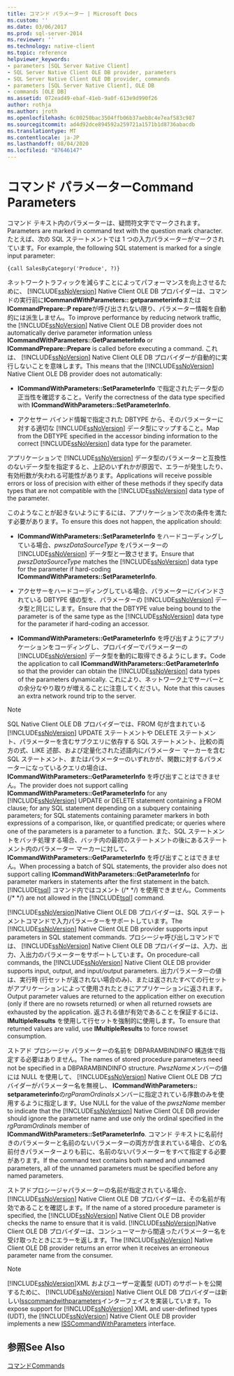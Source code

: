 ```yaml
---
title: コマンド パラメーター | Microsoft Docs
ms.custom: ''
ms.date: 03/06/2017
ms.prod: sql-server-2014
ms.reviewer: ''
ms.technology: native-client
ms.topic: reference
helpviewer_keywords:
- parameters [SQL Server Native Client]
- SQL Server Native Client OLE DB provider, parameters
- SQL Server Native Client OLE DB provider, commands
- parameters [SQL Server Native Client], OLE DB
- commands [OLE DB]
ms.assetid: 072ead49-ebaf-41eb-9a0f-613e9d990f26
author: rothja
ms.author: jroth
ms.openlocfilehash: 6c00250bac3504ffb06b37aeb8c4e7eaf583c987
ms.sourcegitcommit: ad4d92dce894592a259721a1571b1d8736abacdb
ms.translationtype: MT
ms.contentlocale: ja-JP
ms.lasthandoff: 08/04/2020
ms.locfileid: "87646147"
---
```

# <a name="command-parameters"></a><span data-ttu-id="e5286-102">コマンド パラメーター</span><span class="sxs-lookup"><span data-stu-id="e5286-102">Command Parameters</span></span>
  <span data-ttu-id="e5286-103">コマンド テキスト内のパラメーターは、疑問符文字でマークされます。</span><span class="sxs-lookup"><span data-stu-id="e5286-103">Parameters are marked in command text with the question mark character.</span></span> <span data-ttu-id="e5286-104">たとえば、次の SQL ステートメントでは 1 つの入力パラメーターがマークされています。</span><span class="sxs-lookup"><span data-stu-id="e5286-104">For example, the following SQL statement is marked for a single input parameter:</span></span>  
  
```  
{call SalesByCategory('Produce', ?)}  
```  
  
 <span data-ttu-id="e5286-105">ネットワークトラフィックを減らすことによってパフォーマンスを向上させるために、 [!INCLUDE[ssNoVersion](../../includes/ssnoversion-md.md)] Native Client OLE DB プロバイダーは、コマンドの実行前に**ICommandWithParameters:: getparameterinfo**または**ICommandPrepare::P repare**が呼び出されない限り、パラメーター情報を自動的には派生しません。</span><span class="sxs-lookup"><span data-stu-id="e5286-105">To improve performance by reducing network traffic, the [!INCLUDE[ssNoVersion](../../includes/ssnoversion-md.md)] Native Client OLE DB provider does not automatically derive parameter information unless **ICommandWithParameters::GetParameterInfo** or **ICommandPrepare::Prepare** is called before executing a command.</span></span> <span data-ttu-id="e5286-106">これは、 [!INCLUDE[ssNoVersion](../../includes/ssnoversion-md.md)] Native Client OLE DB プロバイダーが自動的に実行しないことを意味します。</span><span class="sxs-lookup"><span data-stu-id="e5286-106">This means that the [!INCLUDE[ssNoVersion](../../includes/ssnoversion-md.md)] Native Client OLE DB provider does not automatically:</span></span>  
  
-   <span data-ttu-id="e5286-107">**ICommandWithParameters::SetParameterInfo** で指定されたデータ型の正当性を確認すること。</span><span class="sxs-lookup"><span data-stu-id="e5286-107">Verify the correctness of the data type specified with **ICommandWithParameters::SetParameterInfo**.</span></span>  
  
-   <span data-ttu-id="e5286-108">アクセサー バインド情報で指定された DBTYPE から、そのパラメーターに対する適切な [!INCLUDE[ssNoVersion](../../includes/ssnoversion-md.md)] データ型にマップすること。</span><span class="sxs-lookup"><span data-stu-id="e5286-108">Map from the DBTYPE specified in the accessor binding information to the correct [!INCLUDE[ssNoVersion](../../includes/ssnoversion-md.md)] data type for the parameter.</span></span>  
  
 <span data-ttu-id="e5286-109">アプリケーションで [!INCLUDE[ssNoVersion](../../includes/ssnoversion-md.md)] データ型のパラメーターと互換性のないデータ型を指定すると、上記のいずれかが原因で、エラーが発生したり、有効桁数が失われる可能性があります。</span><span class="sxs-lookup"><span data-stu-id="e5286-109">Applications will receive possible errors or loss of precision with either of these methods if they specify data types that are not compatible with the [!INCLUDE[ssNoVersion](../../includes/ssnoversion-md.md)] data type of the parameter.</span></span>  
  
 <span data-ttu-id="e5286-110">このようなことが起きないようにするには、アプリケーションで次の条件を満たす必要があります。</span><span class="sxs-lookup"><span data-stu-id="e5286-110">To ensure this does not happen, the application should:</span></span>  
  
-   <span data-ttu-id="e5286-111">**ICommandWithParameters::SetParameterInfo** をハードコーディングしている場合、*pwszDataSourceType* をパラメーターの [!INCLUDE[ssNoVersion](../../includes/ssnoversion-md.md)] データ型と一致させます。</span><span class="sxs-lookup"><span data-stu-id="e5286-111">Ensure that *pwszDataSourceType* matches the [!INCLUDE[ssNoVersion](../../includes/ssnoversion-md.md)] data type for the parameter if hard-coding **ICommandWithParameters::SetParameterInfo**.</span></span>  
  
-   <span data-ttu-id="e5286-112">アクセサーをハードコーディングしている場合、パラメーターにバインドされている DBTYPE 値の型を、パラメーターの [!INCLUDE[ssNoVersion](../../includes/ssnoversion-md.md)] データ型と同じにします。</span><span class="sxs-lookup"><span data-stu-id="e5286-112">Ensure that the DBTYPE value being bound to the parameter is of the same type as the [!INCLUDE[ssNoVersion](../../includes/ssnoversion-md.md)] data type for the parameter if hard-coding an accessor.</span></span>  
  
-   <span data-ttu-id="e5286-113">**ICommandWithParameters::GetParameterInfo** を呼び出すようにアプリケーションをコーディングし、プロバイダーでパラメーターの [!INCLUDE[ssNoVersion](../../includes/ssnoversion-md.md)] データ型を動的に取得できるようにします。</span><span class="sxs-lookup"><span data-stu-id="e5286-113">Code the application to call **ICommandWithParameters::GetParameterInfo** so that the provider can obtain the [!INCLUDE[ssNoVersion](../../includes/ssnoversion-md.md)] data types of the parameters dynamically.</span></span> <span data-ttu-id="e5286-114">これにより、ネットワーク上でサーバーとの余分なやり取りが増えることに注意してください。</span><span class="sxs-lookup"><span data-stu-id="e5286-114">Note that this causes an extra network round trip to the server.</span></span>  
  
> [!NOTE]  
>  <span data-ttu-id="e5286-115">SQL Native Client OLE DB プロバイダーでは、FROM 句が含まれている [!INCLUDE[ssNoVersion](../../includes/ssnoversion-md.md)] UPDATE ステートメントや DELETE ステートメント、パラメーターを含むサブクエリに依存する SQL ステートメント、比較の両方の式、LIKE 述部、および定量化された述語内にパラメーター マーカーを含む SQL ステートメント、またはパラメーターのいずれかが、関数に対するパラメーターになっているクエリの場合は、**ICommandWithParameters::GetParameterInfo** を呼び出すことはできません。</span><span class="sxs-lookup"><span data-stu-id="e5286-115">The provider does not support calling **ICommandWithParameters::GetParameterInfo** for any [!INCLUDE[ssNoVersion](../../includes/ssnoversion-md.md)] UPDATE or DELETE statement containing a FROM clause; for any SQL statement depending on a subquery containing parameters; for SQL statements containing parameter markers in both expressions of a comparison, like, or quantified predicate; or queries where one of the parameters is a parameter to a function.</span></span> <span data-ttu-id="e5286-116">また、SQL ステートメントをバッチ処理する場合、バッチ内の最初のステートメントの後にあるステートメント内のパラメーター マーカーに対して、**ICommandWithParameters::GetParameterInfo** を呼び出すことはできません。</span><span class="sxs-lookup"><span data-stu-id="e5286-116">When processing a batch of SQL statements, the provider also does not support calling **ICommandWithParameters::GetParameterInfo** for parameter markers in statements after the first statement in the batch.</span></span> <span data-ttu-id="e5286-117">[!INCLUDE[tsql](../../includes/tsql-md.md)] コマンド内ではコメント (/\* \*/) を使用できません。</span><span class="sxs-lookup"><span data-stu-id="e5286-117">Comments (/\* \*/) are not allowed in the [!INCLUDE[tsql](../../includes/tsql-md.md)] command.</span></span>  
  
 <span data-ttu-id="e5286-118">[!INCLUDE[ssNoVersion](../../includes/ssnoversion-md.md)]Native Client OLE DB プロバイダーは、SQL ステートメントコマンドで入力パラメーターをサポートしています。</span><span class="sxs-lookup"><span data-stu-id="e5286-118">The [!INCLUDE[ssNoVersion](../../includes/ssnoversion-md.md)] Native Client OLE DB provider supports input parameters in SQL statement commands.</span></span> <span data-ttu-id="e5286-119">プロシージャ呼び出しコマンドでは、 [!INCLUDE[ssNoVersion](../../includes/ssnoversion-md.md)] Native Client OLE DB プロバイダーは、入力、出力、入出力のパラメーターをサポートしています。</span><span class="sxs-lookup"><span data-stu-id="e5286-119">On procedure-call commands, the [!INCLUDE[ssNoVersion](../../includes/ssnoversion-md.md)] Native Client OLE DB provider supports input, output, and input/output parameters.</span></span> <span data-ttu-id="e5286-120">出力パラメーターの値は、実行時 (行セットが返されない場合のみ)、または返されたすべての行セットがアプリケーションによって使用されたときにアプリケーションに返されます。</span><span class="sxs-lookup"><span data-stu-id="e5286-120">Output parameter values are returned to the application either on execution (only if there are no rowsets returned) or when all returned rowsets are exhausted by the application.</span></span> <span data-ttu-id="e5286-121">返される値が有効であることを保証するには、**IMultipleResults** を使用して行セットを強制的に使用します。</span><span class="sxs-lookup"><span data-stu-id="e5286-121">To ensure that returned values are valid, use **IMultipleResults** to force rowset consumption.</span></span>  
  
 <span data-ttu-id="e5286-122">ストアド プロシージャ パラメーターの名前を DBPARAMBINDINFO 構造体で指定する必要はありません。</span><span class="sxs-lookup"><span data-stu-id="e5286-122">The names of stored procedure parameters need not be specified in a DBPARAMBINDINFO structure.</span></span> <span data-ttu-id="e5286-123">*PwszName*メンバーの値には NULL を使用して、 [!INCLUDE[ssNoVersion](../../includes/ssnoversion-md.md)] Native Client OLE DB プロバイダーがパラメーター名を無視し、 **ICommandWithParameters:: setparameterinfo**の*rgParamOrdinals*メンバーに指定されている序数のみを使用するように指定します。</span><span class="sxs-lookup"><span data-stu-id="e5286-123">Use NULL for the value of the *pwszName* member to indicate that the [!INCLUDE[ssNoVersion](../../includes/ssnoversion-md.md)] Native Client OLE DB provider should ignore the parameter name and use only the ordinal specified in the *rgParamOrdinals* member of **ICommandWithParameters::SetParameterInfo**.</span></span> <span data-ttu-id="e5286-124">コマンド テキストに名前付きのパラメーターと名前のないパラメーターの両方が含まれている場合、どの名前付きパラメーターよりも前に、名前のないパラメーターをすべて指定する必要があります。</span><span class="sxs-lookup"><span data-stu-id="e5286-124">If the command text contains both named and unnamed parameters, all of the unnamed parameters must be specified before any named parameters.</span></span>  
  
 <span data-ttu-id="e5286-125">ストアドプロシージャパラメーターの名前が指定されている場合、 [!INCLUDE[ssNoVersion](../../includes/ssnoversion-md.md)] Native Client OLE DB プロバイダーは、その名前が有効であることを確認します。</span><span class="sxs-lookup"><span data-stu-id="e5286-125">If the name of a stored procedure parameter is specified, the [!INCLUDE[ssNoVersion](../../includes/ssnoversion-md.md)] Native Client OLE DB provider checks the name to ensure that it is valid.</span></span> <span data-ttu-id="e5286-126">[!INCLUDE[ssNoVersion](../../includes/ssnoversion-md.md)]Native Client OLE DB プロバイダーは、コンシューマーから間違ったパラメーター名を受け取ったときにエラーを返します。</span><span class="sxs-lookup"><span data-stu-id="e5286-126">The [!INCLUDE[ssNoVersion](../../includes/ssnoversion-md.md)] Native Client OLE DB provider returns an error when it receives an erroneous parameter name from the consumer.</span></span>  
  
> [!NOTE]  
>  <span data-ttu-id="e5286-127">[!INCLUDE[ssNoVersion](../../includes/ssnoversion-md.md)]XML およびユーザー定義型 (UDT) のサポートを公開するために、 [!INCLUDE[ssNoVersion](../../includes/ssnoversion-md.md)] Native Client OLE DB プロバイダーは新しい[Isscommandwithparameters](../native-client-ole-db-interfaces/isscommandwithparameters-ole-db.md)インターフェイスを実装しています。</span><span class="sxs-lookup"><span data-stu-id="e5286-127">To expose support for [!INCLUDE[ssNoVersion](../../includes/ssnoversion-md.md)] XML and user-defined types (UDT), the [!INCLUDE[ssNoVersion](../../includes/ssnoversion-md.md)] Native Client OLE DB provider implements a new [ISSCommandWithParameters](../native-client-ole-db-interfaces/isscommandwithparameters-ole-db.md) interface.</span></span>  
  
## <a name="see-also"></a><span data-ttu-id="e5286-128">参照</span><span class="sxs-lookup"><span data-stu-id="e5286-128">See Also</span></span>  
 [<span data-ttu-id="e5286-129">コマンド</span><span class="sxs-lookup"><span data-stu-id="e5286-129">Commands</span></span>](commands.md)  
  
  
